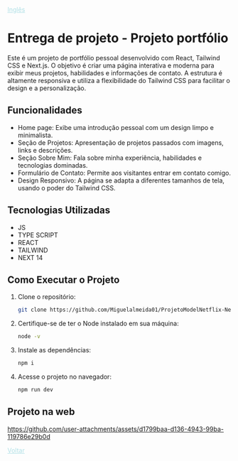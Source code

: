 


<a href="README.md" style="color:#B0E0E6;">Inglês</a> 





# Entrega de projeto - Projeto portfólio

Este é um projeto de portfólio pessoal desenvolvido com React, Tailwind CSS e Next.js. O objetivo é criar uma página interativa e moderna para exibir meus projetos, habilidades e informações de contato. A estrutura é altamente responsiva e utiliza a flexibilidade do Tailwind CSS para facilitar o design e a personalização.

## Funcionalidades

- Home page: Exibe uma introdução pessoal com um design limpo e minimalista.
- Seção de Projetos: Apresentação de projetos passados com imagens, links e descrições.
- Seção Sobre Mim: Fala sobre minha experiência, habilidades e tecnologias dominadas.
- Formulário de Contato: Permite aos visitantes entrar em contato comigo.
- Design Responsivo: A página se adapta a diferentes tamanhos de tela, usando o poder do Tailwind CSS.


## Tecnologias Utilizadas

- JS
- TYPE SCRIPT
- REACT
- TAILWIND
- NEXT 14

## Como Executar o Projeto

1. Clone o repositório:

   ```bash
   git clone https://github.com/Miguelalmeida01/ProjetoModelNetflix-Next-React.git
   ```

2. Certifique-se de ter o Node instalado em sua máquina:

   ```bash
   node -v
   ```

3. Instale as dependências:   

   ```bash
   npm i
   ```


4. Acesse o projeto no navegador:
   ```bash
   npm run dev
   ```


## Projeto na web
 



https://github.com/user-attachments/assets/d1799baa-d136-4943-99ba-119786e29b0d









<a href="" style="color:#B0E0E6">Voltar</a> 
